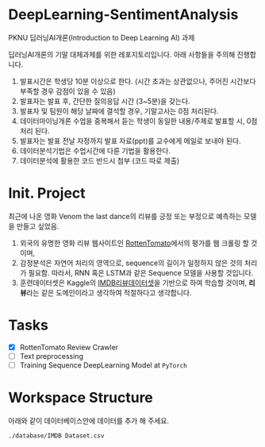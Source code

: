 # DeepLearning-SentimentAnalysis
PKNU 딥러닝AI개론(Introduction to Deep Learning AI) 과제

딥러닝AI개론의 기말 대체과제를 위한 레포지토리입니다. 아래 사항들을 주의해 진행합니다.
1. 발표시간은 학생당 10분 이상으로 한다. (시간 초과는 상관없으나, 주어진 시간보다 부족할 경우 감점이 있을 수 있음)
2. 발표자는 발표 후, 간단한 질의응답 시간 (3~5분)을 갖는다.
3. 발표자 및 팀원이 해당 날짜에 결석할 경우, 기말고사는 0점 처리된다.
4. 데이터마이닝개론 수업을 중복해서 듣는 학생이 동일한 내용/주제로 발표할 시, 0점처리 된다.
5. 발표자는 발표 전날 자정까지 발표 자료(ppt)를 교수에게 메일로 보내야 된다.
6. 데이터분석기법은 수업시간에 다룬 기법을 활용한다.
7. 데이터분석에 활용한 코드 반드시 첨부 (코드 따로 제출)

# Init. Project
최근에 나온 영화 Venom the last dance의 리뷰를 긍정 또는 부정으로 예측하는 모델을 만들고 싶었음.
1. 외국의 유명한 영화 리뷰 웹사이트인 [RottenTomato](https://www.rottentomatoes.com/m/venom_the_last_dance)에서의 평가를 웹 크롤링 할 것이며,
2. 감정분석은 자연어 처리의 영역으로, sequence의 길이가 일정하지 않은 것의 처리가 필요함. 따라서, RNN 혹은 LSTM과 같은 Sequence 모델을 사용할 것입니다.
3. 훈련데이터셋은 Kaggle의 [IMDB리뷰데이터셋](https://www.kaggle.com/datasets/lakshmi25npathi/imdb-dataset-of-50k-movie-reviews)을 기반으로 하여 학습할 것이며, **리뷰**라는 같은 도메인이라고 생각하여 적절하다고 생각합니다.

# Tasks
- [x] RottenTomato Review Crawler
- [ ] Text preprocessing
- [ ] Training Sequence DeepLearning Model at `PyTorch` 

# Workspace Structure
아래와 같이 데이터베이스안에 데이터를 추가 해 주세요.
```bash
./database/IMDB Dataset.csv
```